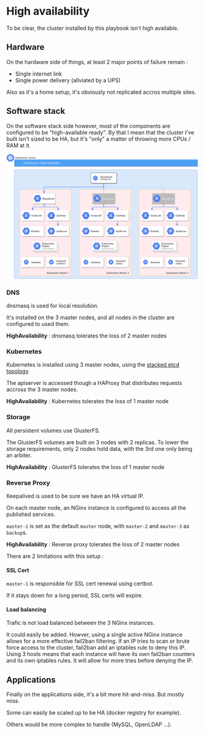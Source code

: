 # High availability

To be clear, the cluster installed by this playbook isn't high available.

## Hardware

On the hardware side of things, at least 2 major points of failure remain :

* Single internet link
* Single power delivery (allviated by a UPS)

Also as it's a home setup, it's obviously not replicated accros multiple sites.

## Software stack

On the software stack side however, most of the components are configured to be "high-available ready".
By that I mean that the cluster I've built isn't sized to be HA, but it's "only" a matter of throwing more CPUs / RAM at it.

![Architecture - High availability](diagrams/Architecture_High_availability.png "Architecture - High availability")

### DNS

dnsmasq is used for local resolution.

It's installed on the 3 master nodes, and all nodes in the cluster are configured to used them.

**HighAvailability** : dnsmasq tolerates the loss of 2 master nodes

### Kubernetes

Kubernetes is installed using 3 master nodes, using the [stacked etcd topology](https://kubernetes.io/docs/setup/independent/ha-topology/#stacked-etcd-topology)

The apiserver is accessed though a HAProxy that distributes requests accross the 3 master nodes.

**HighAvailability** : Kubernetes tolerates the loss of 1 master node

### Storage

All persistent volumes use GlusterFS.

The GlusterFS volumes are built on 3 nodes with 2 replicas.
To lower the storage requirements, only 2 nodes hold data, with the 3rd one only being an arbiter.

**HighAvailability** : GlusterFS tolerates the loss of 1 master node

### Reverse Proxy

Keepalived is used to be sure we have an HA virtual IP.

On each master node, an NGinx instance is configured to access all the published services.

`master-1` is set as the default `master` node, with `master-2` and `master-3` as `backup`s.

**HighAvailability** : Reverse proxy tolerates the loss of 2 master nodes

There are 2 limitations with this setup :

#### SSL Cert

`master-1` is responsible for SSL cert renewal using certbot.

If it stays down for a long period, SSL certs will expire.

#### Load balancing

Trafic is not load balanced between the 3 NGinx instances.

It could easily be added. Howver, using a single active NGinx instance allows for a more effective fail2ban filtering.
If an IP tries to scan or brute force access to the cluster, fail2ban add an iptables rule to deny this IP. Using 3 hosts means that each instance will have its own fail2ban counters and its own iptables rules. It will allow for more tries before denying the IP.

## Applications

Finally on the applications side, it's a bit more hit-and-miss. But mostly miss.

Some can easily be scaled up to be HA (docker registry for example).

Others would be more complex to handle (MySQL, OpenLDAP ...).
